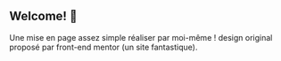 ## Welcome! 👋

Une mise en page assez simple réaliser par moi-même ! design original proposé par front-end mentor (un site fantastique).